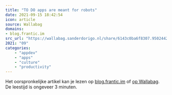 ```yaml
---
title: "TO DO apps are meant for robots"
date: 2021-09-15 18:42:54
icon: article
source: Wallabag
domains:
- blog.frantic.im
src_url: "https://wallabag.sanderdorigo.nl/share/6143c0ba6f8307.95024424"
2021: "09"
categories:
    - "appdev"
    - "apps"
    - "culture"
    - "productivity"
---
```

Het oorspronkelijke artikel kan je lezen op [blog.frantic.im](https://blog.frantic.im/all/todo-apps-are-meant-for-robots/) of [op Wallabag](https://wallabag.sanderdorigo.nl/share/6143c0ba6f8307.95024424). De leestijd is ongeveer 3 minuten.